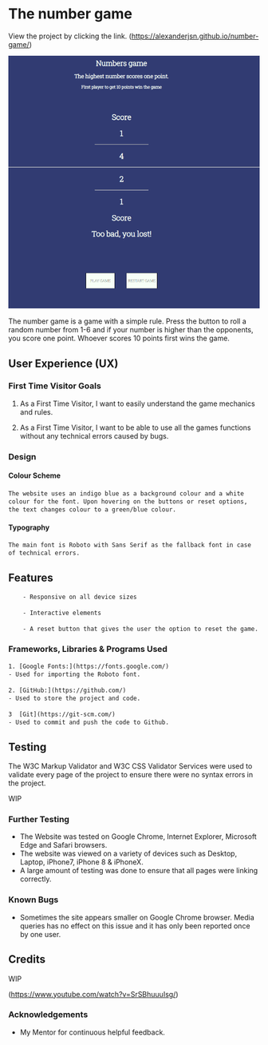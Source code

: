 # The number game

View the project by clicking the link. (https://alexanderjsn.github.io/number-game/)

![This is an image](/docs/number-game-main.png)

The number game is a game with a simple rule. Press the button to roll a random number from 1-6 and if your number is higher than the opponents, you score one point. Whoever scores 10 points first wins the game. 

## User Experience (UX)

### First Time Visitor Goals

1. As a First Time Visitor, I want to easily understand the game mechanics and rules. 

2. As a First Time Visitor, I want to be able to use all the games functions without any technical errors caused by bugs. 

### Design

#### Colour Scheme
    The website uses an indigo blue as a background colour and a white colour for the font. Upon hovering on the buttons or reset options, the text changes colour to a green/blue colour. 

#### Typography
    The main font is Roboto with Sans Serif as the fallback font in case of technical errors. 

## Features

        - Responsive on all device sizes
        
        - Interactive elements

        - A reset button that gives the user the option to reset the game. 

### Frameworks, Libraries & Programs Used

    1. [Google Fonts:](https://fonts.google.com/)
    - Used for importing the Roboto font. 

    2. [GitHub:](https://github.com/)
    - Used to store the project and code.

    3  [Git](https://git-scm.com/)
    - Used to commit and push the code to Github.

## Testing
The W3C Markup Validator and W3C CSS Validator Services were used to validate every page of the project to ensure there were no syntax errors in the project.

WIP

### Further Testing
-   The Website was tested on Google Chrome, Internet Explorer, Microsoft Edge and Safari browsers.
-   The website was viewed on a variety of devices such as Desktop, Laptop, iPhone7, iPhone 8 & iPhoneX.
-   A large amount of testing was done to ensure that all pages were linking correctly.

### Known Bugs

- Sometimes the site appears smaller on Google Chrome browser. Media queries has no effect on this issue and it has only been reported once by one user. 

## Credits 

WIP

(https://www.youtube.com/watch?v=SrSBhuuuIsg/)


### Acknowledgements

-   My Mentor for continuous helpful feedback.

